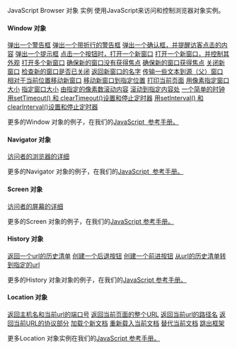  JavaScript Browser 对象 实例 
使用JavaScript来访问和控制浏览器对象实例。

 
#### Window 对象

 
[弹出一个警告框](http://www.w3cschool.cc/try/try.php?filename=tryjs_alert)
 [弹出一个带折行的警告框](http://www.w3cschool.cc/try/try.php?filename=tryjs_alert2)
 [弹出一个确认框，并提醒访客点击的内容](http://www.w3cschool.cc/try/try.php?filename=tryjs_confirm)
 [弹出一个提示框](http://www.w3cschool.cc/try/try.php?filename=tryjs_prompt)
 [点击一个按钮时，打开一个新窗口](http://www.w3cschool.cc/try/try.php?filename=tryjs_openwindow)
 [打开一个新窗口，并控制其外观](http://www.w3cschool.cc/try/try.php?filename=tryjs_openallwindow)
 [打开多个新窗口](http://www.w3cschool.cc/try/try.php?filename=tryjs_multiwindows)
 [确保新的窗口没有获得焦点](http://www.w3cschool.cc/try/try.php?filename=tryjs_multiwindows)
 [确保新的窗口获得焦点](http://www.w3cschool.cc/try/try.php?filename=try_win_focus)
 [关闭新窗口](http://www.w3cschool.cc/try/try.php?filename=try_win_close)
 [检查新的窗口是否已关闭](http://www.w3cschool.cc/try/try.php?filename=try_win_closed)
 [返回新窗口的名字](http://www.w3cschool.cc/try/try.php?filename=try_win_name)
 [传输一些文本到源（父）窗口](http://www.w3cschool.cc/try/try.php?filename=try_win_opener)
 [相对于当前位置移动新窗口](http://www.w3cschool.cc/try/try.php?filename=try_win_moveby)
 [移动新窗口到指定位置](http://www.w3cschool.cc/try/try.php?filename=try_win_moveto)
 [打印当前页面](http://www.w3cschool.cc/try/try.php?filename=tryjs_print)
 [用像素指定窗口大小](http://www.w3cschool.cc/try/try.php?filename=try_dom_window_resizeby)
 [指定窗口大小](http://www.w3cschool.cc/try/try.php?filename=try_dom_window_resizeto)
 [由指定的像素数滚动内容](http://www.w3cschool.cc/try/try.php?filename=try_dom_window_scrollby)
 [滚动到指定内容处](http://www.w3cschool.cc/try/try.php?filename=try_dom_window_scrollto)
 [一个简单的时钟](http://www.w3cschool.cc/try/try.php?filename=tryjs_timing2)
 [用setTimeout() 和 clearTimeout()设置和停止定时器](http://www.w3cschool.cc/try/try.php?filename=tryjs_timing_stop)
 [用setInterval() 和 clearInterval()设置和停止定时器](http://www.w3cschool.cc/try/try.php?filename=tryjs_setinterval)
 

更多的Window 对象的例子，在我们的[JavaScript  参考手册。](http://www.w3cschool.cc/jsref/jsref-tutorial.html)

 

#### Navigator 对象

 
[访问者的浏览器的详细](http://www.w3cschool.cc/try/try.php?filename=try_nav_all)
 

更多的Navigator 对象的例子，在我们的[JavaScript  参考手册。](http://www.w3cschool.cc/jsref/jsref-tutorial.html)

 

#### Screen 对象

 
[访问者的屏幕的详细](http://www.w3cschool.cc/try/try.php?filename=tryjsref_screen_all)
 

更多的Screen 对象的例子，在我们的[JavaScript 参考手册。](http://www.w3cschool.cc/jsref/jsref-tutorial.html)

 

#### History 对象

 
[返回一个url的历史清单](http://www.w3cschool.cc/try/try.php?filename=tryjsref_his_length)
 [创建一个后退按钮](http://www.w3cschool.cc/try/try.php?filename=tryjsref_his_back)
 [创建一个前进按钮](http://www.w3cschool.cc/try/try.php?filename=tryjsref_his_forward)
 [从url的历史清单转到指定的url](http://www.w3cschool.cc/try/try.php?filename=tryjsref_his_go)
 

更多的History 对象对象的例子，在我们的[JavaScript 参考手册。](http://www.w3cschool.cc/jsref/jsref-tutorial.html)

 

#### Location 对象

 
[返回主机名和当前url的端口号](http://www.w3cschool.cc/try/try.php?filename=tryjsref_loc_host)
 [返回当前页面的整个URL](http://www.w3cschool.cc/try/try.php?filename=tryjsref_loc_href)
 [返回当前url的路径名](http://www.w3cschool.cc/try/try.php?filename=tryjsref_loc_pathname)
 [返回当前URL的协议部分](http://www.w3cschool.cc/try/try.php?filename=tryjsref_loc_protocol)
 [加载个新文档](http://www.w3cschool.cc/try/try.php?filename=tryjsref_loc_assign)
 [重新载入当前文档](http://www.w3cschool.cc/try/try.php?filename=tryjsref_loc_reload)
 [替代当前文档](http://www.w3cschool.cc/try/try.php?filename=tryjsref_loc_replace)
 [跳出框架](http://www.w3cschool.cc/try/try.php?filename=tryjs_breakout)
 

更多Location 对象实例在我们的[JavaScript 参考手册。](http://www.w3cschool.cc/jsref/jsref-tutorial.html)

 


